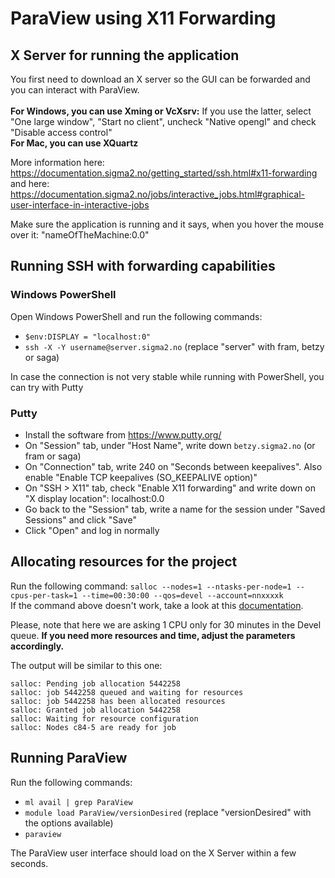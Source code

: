 # ParaView using X11 Forwarding

## X Server for running the application

You first need to download an X server so the GUI can be forwarded and you can interact with ParaView.<br><br>
**For Windows, you can use Xming or VcXsrv:** If you use the latter, select "One large window", "Start no client", uncheck "Native opengl" and check "Disable access control"<br>
**For Mac, you can use XQuartz**<br>

More information here: https://documentation.sigma2.no/getting_started/ssh.html#x11-forwarding and here: https://documentation.sigma2.no/jobs/interactive_jobs.html#graphical-user-interface-in-interactive-jobs

Make sure the application is running and it says, when you hover the mouse over it: "nameOfTheMachine:0.0"


## Running SSH with forwarding capabilities

### Windows PowerShell
Open Windows PowerShell and run the following commands:
- `$env:DISPLAY = "localhost:0"`
- `ssh -X -Y username@server.sigma2.no` (replace "server" with fram, betzy or saga)

In case the connection is not very stable while running with PowerShell, you can try with Putty

### Putty
- Install the software from https://www.putty.org/
- On "Session" tab, under "Host Name", write down `betzy.sigma2.no` (or fram or saga)
- On "Connection" tab, write 240 on "Seconds between keepalives". Also enable "Enable TCP keepalives (SO_KEEPALIVE option)"
- On "SSH > X11" tab, check "Enable X11 forwarding" and write down on "X display location": localhost:0.0
- Go back to the "Session" tab, write a name for the session under "Saved Sessions" and click "Save"
- Click "Open" and log in normally


## Allocating resources for the project

Run the following command: `salloc --nodes=1 --ntasks-per-node=1 --cpus-per-task=1 --time=00:30:00 --qos=devel --account=nnxxxxk`
<br>If the command above doesn't work, take a look at this [documentation](https://documentation.sigma2.no/jobs/interactive_jobs.html#requesting-an-interactive-job).

Please, note that here we are asking 1 CPU only for 30 minutes in the Devel queue. **If you need more resources and time, adjust the parameters accordingly.**

The output will be similar to this one:

```
salloc: Pending job allocation 5442258
salloc: job 5442258 queued and waiting for resources
salloc: job 5442258 has been allocated resources
salloc: Granted job allocation 5442258
salloc: Waiting for resource configuration
salloc: Nodes c84-5 are ready for job
```


## Running ParaView

Run the following commands:
- `ml avail | grep ParaView`
- `module load ParaView/versionDesired` (replace "versionDesired" with the options available)
- `paraview`

The ParaView user interface should load on the X Server within a few seconds.
